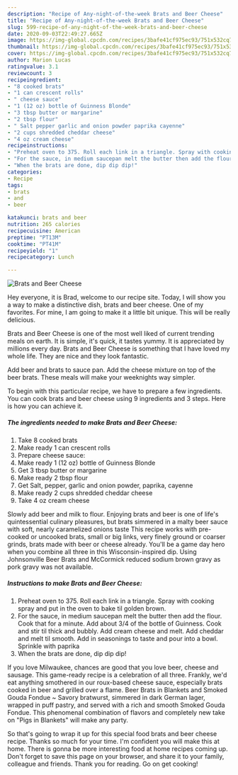 ```yaml
---
description: "Recipe of Any-night-of-the-week Brats and Beer Cheese"
title: "Recipe of Any-night-of-the-week Brats and Beer Cheese"
slug: 599-recipe-of-any-night-of-the-week-brats-and-beer-cheese
date: 2020-09-03T22:49:27.665Z
image: https://img-global.cpcdn.com/recipes/3bafe41cf975ec93/751x532cq70/brats-and-beer-cheese-recipe-main-photo.jpg
thumbnail: https://img-global.cpcdn.com/recipes/3bafe41cf975ec93/751x532cq70/brats-and-beer-cheese-recipe-main-photo.jpg
cover: https://img-global.cpcdn.com/recipes/3bafe41cf975ec93/751x532cq70/brats-and-beer-cheese-recipe-main-photo.jpg
author: Marion Lucas
ratingvalue: 3.1
reviewcount: 3
recipeingredient:
- "8 cooked brats"
- "1 can crescent rolls"
- " cheese sauce"
- "1 (12 oz) bottle of Guinness Blonde"
- "3 tbsp butter or margarine"
- "2 tbsp flour"
- " Salt pepper garlic and onion powder paprika cayenne"
- "2 cups shredded cheddar cheese"
- "4 oz cream cheese"
recipeinstructions:
- "Preheat oven to 375. Roll each link in a triangle. Spray with cooking spray and put in the oven to bake til golden brown."
- "For the sauce, in medium saucepan melt the butter then add the flour. Cook that for a minute. Add about 3/4 of the bottle of Guinness. Cook and stir til thick and bubbly. Add cream cheese and melt. Add cheddar and melt til smooth. Add in seasonings to taste and pour into a bowl. Sprinkle with paprika"
- "When the brats are done, dip dip dip!"
categories:
- Recipe
tags:
- brats
- and
- beer

katakunci: brats and beer 
nutrition: 265 calories
recipecuisine: American
preptime: "PT13M"
cooktime: "PT41M"
recipeyield: "1"
recipecategory: Lunch

---
```



![Brats and Beer Cheese](https://img-global.cpcdn.com/recipes/3bafe41cf975ec93/751x532cq70/brats-and-beer-cheese-recipe-main-photo.jpg)

Hey everyone, it is Brad, welcome to our recipe site. Today, I will show you a way to make a distinctive dish, brats and beer cheese. One of my favorites. For mine, I am going to make it a little bit unique. This will be really delicious.

Brats and Beer Cheese is one of the most well liked of current trending meals on earth. It is simple, it's quick, it tastes yummy. It is appreciated by millions every day. Brats and Beer Cheese is something that I have loved my whole life. They are nice and they look fantastic.

Add beer and brats to sauce pan. Add the cheese mixture on top of the beer brats. These meals will make your weeknights way simpler.


To begin with this particular recipe, we have to prepare a few ingredients. You can cook brats and beer cheese using 9 ingredients and 3 steps. Here is how you can achieve it.

<!--inarticleads1-->

##### The ingredients needed to make Brats and Beer Cheese:

1. Take 8 cooked brats
1. Make ready 1 can crescent rolls
1. Prepare  cheese sauce:
1. Make ready 1 (12 oz) bottle of Guinness Blonde
1. Get 3 tbsp butter or margarine
1. Make ready 2 tbsp flour
1. Get  Salt, pepper, garlic and onion powder, paprika, cayenne
1. Make ready 2 cups shredded cheddar cheese
1. Take 4 oz cream cheese


Slowly add beer and milk to flour. Enjoying brats and beer is one of life&#39;s quintessential culinary pleasures, but brats simmered in a malty beer sauce with soft, nearly caramelized onions taste This recipe works with pre-cooked or uncooked brats, small or big links, very finely ground or coarser grinds, brats made with beer or cheese already. You&#39;ll be a game day hero when you combine all three in this Wisconsin-inspired dip. Using Johnsonville Beer Brats and McCormick reduced sodium brown gravy as pork gravy was not available. 

<!--inarticleads2-->

##### Instructions to make Brats and Beer Cheese:

1. Preheat oven to 375. Roll each link in a triangle. Spray with cooking spray and put in the oven to bake til golden brown.
1. For the sauce, in medium saucepan melt the butter then add the flour. Cook that for a minute. Add about 3/4 of the bottle of Guinness. Cook and stir til thick and bubbly. Add cream cheese and melt. Add cheddar and melt til smooth. Add in seasonings to taste and pour into a bowl. Sprinkle with paprika
1. When the brats are done, dip dip dip!


If you love Milwaukee, chances are good that you love beer, cheese and sausage. This game-ready recipe is a celebration of all three. Frankly, we&#39;d eat anything smothered in our roux-based cheese sauce, especially brats cooked in beer and grilled over a flame. Beer Brats in Blankets and Smoked Gouda Fondue ~ Savory bratwurst, simmered in dark German lager, wrapped in puff pastry, and served with a rich and smooth Smoked Gouda Fondue. This phenomenal combination of flavors and completely new take on &#34;Pigs in Blankets&#34; will make any party. 

So that's going to wrap it up for this special food brats and beer cheese recipe. Thanks so much for your time. I'm confident you will make this at home. There is gonna be more interesting food at home recipes coming up. Don't forget to save this page on your browser, and share it to your family, colleague and friends. Thank you for reading. Go on get cooking!
